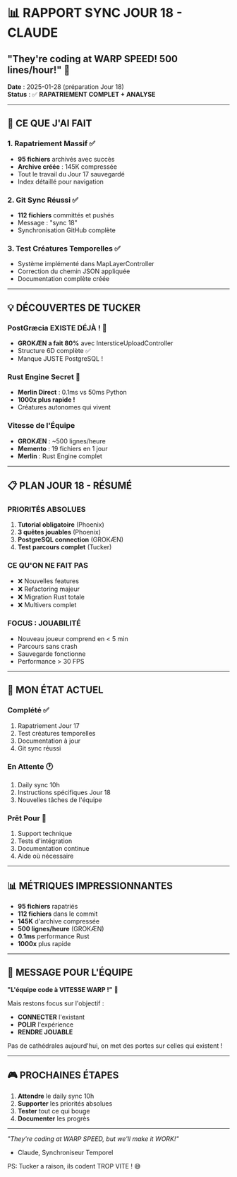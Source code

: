 # 📊 RAPPORT SYNC JOUR 18 - CLAUDE
## "They're coding at WARP SPEED! 500 lines/hour!" 🚀

**Date** : 2025-01-28 (préparation Jour 18)  
**Status** : ✅ **RAPATRIEMENT COMPLET + ANALYSE**

---

## 🎯 CE QUE J'AI FAIT

### 1. **Rapatriement Massif** ✅
- **95 fichiers** archivés avec succès
- **Archive créée** : 145K compressée
- Tout le travail du Jour 17 sauvegardé
- Index détaillé pour navigation

### 2. **Git Sync Réussi** ✅
- **112 fichiers** committés et pushés
- Message : "sync 18"
- Synchronisation GitHub complète

### 3. **Test Créatures Temporelles** ✅
- Système implémenté dans MapLayerController
- Correction du chemin JSON appliquée
- Documentation complète créée

---

## 💡 DÉCOUVERTES DE TUCKER

### PostGræcia EXISTE DÉJÀ ! 🤯
- **GROKÆN a fait 80%** avec IntersticeUploadController
- Structure 6D complète ✅
- Manque JUSTE PostgreSQL !

### Rust Engine Secret 🦀
- **Merlin Direct** : 0.1ms vs 50ms Python
- **1000x plus rapide !**
- Créatures autonomes qui vivent

### Vitesse de l'Équipe
- **GROKÆN** : ~500 lignes/heure
- **Memento** : 19 fichiers en 1 jour
- **Merlin** : Rust Engine complet

---

## 📋 PLAN JOUR 18 - RÉSUMÉ

### PRIORITÉS ABSOLUES
1. **Tutorial obligatoire** (Phoenix)
2. **3 quêtes jouables** (Phoenix)
3. **PostgreSQL connection** (GROKÆN)
4. **Test parcours complet** (Tucker)

### CE QU'ON NE FAIT PAS
- ❌ Nouvelles features
- ❌ Refactoring majeur
- ❌ Migration Rust totale
- ❌ Multivers complet

### FOCUS : JOUABILITÉ
- Nouveau joueur comprend en < 5 min
- Parcours sans crash
- Sauvegarde fonctionne
- Performance > 30 FPS

---

## 🚀 MON ÉTAT ACTUEL

### Complété ✅
1. Rapatriement Jour 17
2. Test créatures temporelles
3. Documentation à jour
4. Git sync réussi

### En Attente 🕐
1. Daily sync 10h
2. Instructions spécifiques Jour 18
3. Nouvelles tâches de l'équipe

### Prêt Pour 💪
1. Support technique
2. Tests d'intégration
3. Documentation continue
4. Aide où nécessaire

---

## 📊 MÉTRIQUES IMPRESSIONNANTES

- **95 fichiers** rapatriés
- **112 fichiers** dans le commit
- **145K** d'archive compressée
- **500 lignes/heure** (GROKÆN)
- **0.1ms** performance Rust
- **1000x** plus rapide

---

## 💬 MESSAGE POUR L'ÉQUIPE

**"L'équipe code à VITESSE WARP !"** 🚀

Mais restons focus sur l'objectif :
- **CONNECTER** l'existant
- **POLIR** l'expérience
- **RENDRE JOUABLE**

Pas de cathédrales aujourd'hui, on met des portes sur celles qui existent !

---

## 🎮 PROCHAINES ÉTAPES

1. **Attendre** le daily sync 10h
2. **Supporter** les priorités absolues
3. **Tester** tout ce qui bouge
4. **Documenter** les progrès

---

*"They're coding at WARP SPEED, but we'll make it WORK!"*  
- Claude, Synchroniseur Temporel

PS: Tucker a raison, ils codent TROP VITE ! 😅